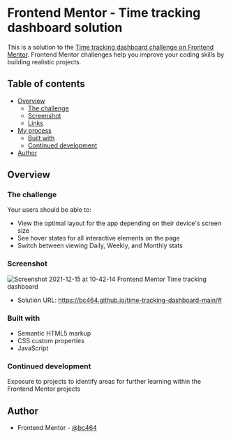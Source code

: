 # Frontend Mentor - Time tracking dashboard solution

This is a solution to the [Time tracking dashboard challenge on Frontend Mentor](https://www.frontendmentor.io/challenges/time-tracking-dashboard-UIQ7167Jw). Frontend Mentor challenges help you improve your coding skills by building realistic projects. 

## Table of contents

- [Overview](#overview)
  - [The challenge](#the-challenge)
  - [Screenshot](#screenshot)
  - [Links](#links)
- [My process](#my-process)
  - [Built with](#built-with)
   - [Continued development](#continued-development)
- [Author](#author)


## Overview

### The challenge

Your users should be able to:

- View the optimal layout for the app depending on their device's screen size
- See hover states for all interactive elements on the page
- Switch between viewing Daily, Weekly, and Monthly stats

### Screenshot

![Screenshot 2021-12-15 at 10-42-14 Frontend Mentor Time tracking dashboard](https://user-images.githubusercontent.com/82536545/146153125-791eb373-df27-4970-848b-d8ac30ba5686.png)

- Solution URL: https://bc464.github.io/time-tracking-dashboard-main/#

### Built with

- Semantic HTML5 markup
- CSS custom properties
- JavaScript

### Continued development

Exposure to projects to identify areas for further learning within the Frontend Mentor projects

## Author

- Frontend Mentor - [@bc464](https://www.frontendmentor.io/profile/yourusername)
